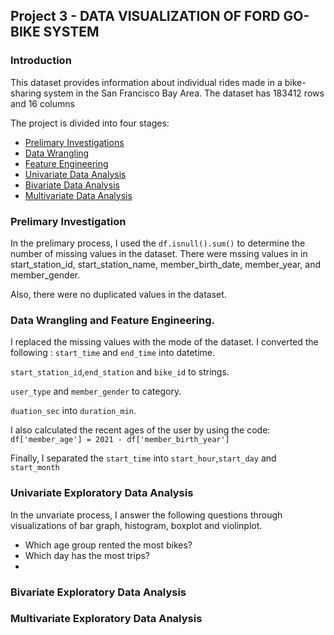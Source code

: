 ## Project 3 - DATA VISUALIZATION  OF FORD GO-BIKE SYSTEM

### Introduction

This dataset provides information about individual rides made in a bike-sharing system in the San Francisco Bay Area. The dataset has 183412 rows and 16 columns

The project is divided into four stages:
- [Prelimary Investigations](#investigation)
- [Data Wrangling](#wrangling)
- [Feature Engineering](#engineering)
- [Univariate Data Analysis](#univariate)
- [Bivariate Data Analysis](#bivariate)
- [Multivariate Data Analysis](#multivariate)


### <a id="investigating">Prelimary Investigation</a>
In the prelimary process, I used the ```df.isnull().sum()``` to determine the number of missing values in the dataset. There were mssing values in  in start_station_id, start_station_name, member_birth_date, member_year, and member_gender.

Also, there were no duplicated values in the dataset.

### <a id="wrangling">Data Wrangling and Feature Engineering.</a> 
I replaced the missing values with the  mode of the dataset.
I converted the following :
```start_time```  and ```end_time``` into datetime.

```start_station_id```,```end_station``` and ```bike_id``` to strings.

 ```user_type```  and ```member_gender``` to category.

```duation_sec``` into ```duration_min```.

I also calculated the recent ages of the user by using the code: ```df['member_age'] = 2021 - df['member_birth_year']```

Finally, I separated the   ```start_time``` into ```start_hour```,```start_day```  and  ```start_month``` 



### <a id="univariate">Univariate Exploratory Data Analysis</a>

In the unvariate process, I answer the following questions through visualizations of bar graph, histogram, boxplot and violinplot.

- Which age group rented the most bikes?
- Which day has the most trips?
- 

### <a id="bivariate">Bivariate Exploratory Data Analysis</a>


### <a id="multivariate">Multivariate Exploratory Data Analysis</a>